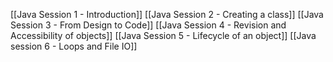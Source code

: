[[Java Session 1 - Introduction]]
[[Java Session 2 - Creating a class]]
[[Java Session 3 - From Design to Code]]
[[Java Session 4 - Revision and Accessibility of objects]]
[[Java Session 5 - Lifecycle of an object]]
[[Java session 6 - Loops and File IO]]